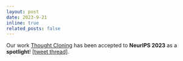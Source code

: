 ```yaml
---
layout: post
date: 2023-9-21
inline: true
related_posts: false
---
```


Our work <a href="https://www.shengranhu.com/ThoughtCloning/">Thought Cloning</a> has been accepted to **NeurIPS 2023** as a **spotlight**! [<a href="https://x.com/jeffclune/status/1704974379791335468?s=20">tweet thread</a>].
